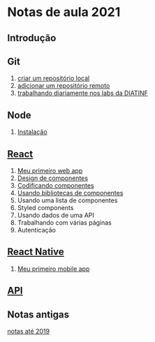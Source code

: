 # Notas de aula 2021

## Introdução

## Git

1. [criar um repositório local](git/local-init)
2. [adicionar um repositório remoto](git/remote-add)
3. [trabalhando diariamente nos labs da DIATINF](git/labs)

## Node

1. [Instalação](node/install)

## [React](react)

1. [Meu primeiro web app](react/2021/01-first-app)
2. [Design de componentes](react/2021/02-components-design)
3. [Codificando componentes](react/2021/03-components-code)
4. [Usando bibliotecas de componentes](react/2021/04-components-libs)
5. Usando uma lista de componentes
6. Styled components
7. Usando dados de uma API
8. Trabalhando com várias páginas
9. Autenticação

## [React Native](reactnative)

1. [Meu primeiro mobile app](reactnative/2021/01-first-app)

## [API](api)

## Notas antigas

[notas até 2019](lectures-old)
